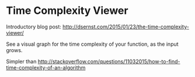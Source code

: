 Time Complexity Viewer
======================

Introductory blog post: http://dsernst.com/2015/01/23/the-time-complexity-viewer/

See a visual graph for the time complexity of your function, as the input grows.

Simpler than http://stackoverflow.com/questions/11032015/how-to-find-time-complexity-of-an-algorithm
